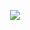 
<p align="center">
    <img src="https://raw.githubusercontent.com/muttaqin1/EndToEnd-encrypted-chat-app-Nodejs/master/E2E-Chat-App-Database-Structure.png">
</p>
<br>